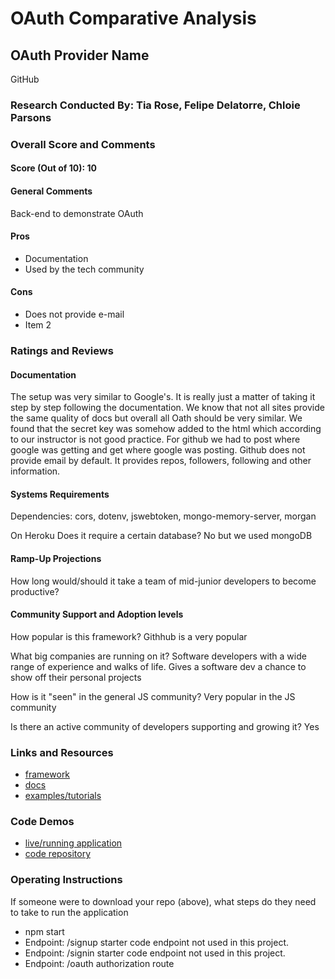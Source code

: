 # OAuth Comparative Analysis

## OAuth Provider Name 
GitHub

### Research Conducted By: Tia Rose, Felipe Delatorre, Chloie Parsons

### Overall Score and Comments
#### Score (Out of 10): 10

#### General Comments
Back-end to demonstrate OAuth

#### Pros
* Documentation
* Used by the tech community

#### Cons
* Does not provide e-mail
* Item 2

### Ratings and Reviews
#### Documentation
The setup was very similar to Google's. It is really just a matter of taking it step by step following the documentation. We know that not all sites provide the same quality of docs but overall all Oath should be very similar. We found that the secret key was somehow added to the html which according to our instructor is not good practice. For github we had to post where google was getting and get where google was posting. Github does not provide email by default. It provides repos, followers, following and other information.

#### Systems Requirements
Dependencies: cors, dotenv, jswebtoken, mongo-memory-server, morgan

On Heroku
Does it require a certain database? No but we used mongoDB

#### Ramp-Up Projections
How long would/should it take a team of mid-junior developers to become productive?

#### Community Support and Adoption levels
How popular is this framework? 
Githhub is a very popular


What big companies are running on it? 
Software developers with a wide range of experience and walks of life. Gives a software dev a chance to show off their personal projects

How is it "seen" in the general JS community? 
Very popular in the JS community 

Is there an active community of developers supporting and growing it?
Yes


### Links and Resources
* [framework](http://xyz.com)
* [docs](https://developer.github.com/apps/building-oauth-apps/authorizing-oauth-apps/)
* [examples/tutorials](http://xyz.com)

### Code Demos
* [live/running application](https://afternoon-lowlands-41531.herokuapp.com/)
* [code repository](https://github.com/tia-rose-401-advanced-javascript/auth-server)

### Operating Instructions
If someone were to download your repo (above), what steps do they need to take to run the application
* npm start
* Endpoint: /signup
starter code endpoint not used in this project.
* Endpoint: /signin
starter code endpoint not used in this project.
* Endpoint: /oauth
authorization route